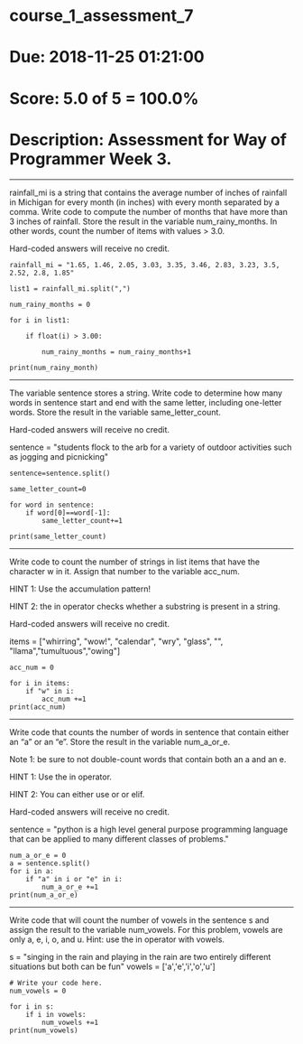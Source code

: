 # course_1_assessment_7
# Due: 2018-11-25 01:21:00
# Score: 5.0 of 5 = 100.0%
# Description: Assessment for Way of Programmer Week 3.

-------------------------------------------------------------------------------------------
rainfall_mi is a string that contains the average number of inches of rainfall in Michigan for every month (in inches) with every month separated by a comma. Write code to compute the number of months that have more than 3 inches of rainfall. Store the result in the variable num_rainy_months. In other words, count the number of items with values > 3.0.

Hard-coded answers will receive no credit.

```
rainfall_mi = "1.65, 1.46, 2.05, 3.03, 3.35, 3.46, 2.83, 3.23, 3.5, 2.52, 2.8, 1.85"

list1 = rainfall_mi.split(",")

num_rainy_months = 0

for i in list1:

    if float(i) > 3.00:

        num_rainy_months = num_rainy_months+1

print(num_rainy_month)        
```
-------------------------------------------------------------------------

The variable sentence stores a string. Write code to determine how many words in sentence start and end with the same letter, including one-letter words. Store the result in the variable same_letter_count.

Hard-coded answers will receive no credit.<br>

sentence = "students flock to the arb for a variety of outdoor activities such as jogging and picnicking"

```
sentence=sentence.split()

same_letter_count=0

for word in sentence:
    if word[0]==word[-1]:
        same_letter_count+=1

print(same_letter_count)
```

-------------------------------------------------------------------------------

Write code to count the number of strings in list items that have the character w in it. Assign that number to the variable acc_num.

HINT 1: Use the accumulation pattern!

HINT 2: the in operator checks whether a substring is present in a string.

Hard-coded answers will receive no credit.

items = ["whirring", "wow!", "calendar", "wry", "glass", "", "llama","tumultuous","owing"]

```
acc_num = 0

for i in items:
    if "w" in i:
        acc_num +=1
print(acc_num)
```
-----------------------------------------------------------------

Write code that counts the number of words in sentence that contain either an “a” or an “e”. Store the result in the variable num_a_or_e.

Note 1: be sure to not double-count words that contain both an a and an e.

HINT 1: Use the in operator.

HINT 2: You can either use or or elif.

Hard-coded answers will receive no credit.

sentence = "python is a high level general purpose programming language that can be applied to many different classes of problems."

```
num_a_or_e = 0
a = sentence.split()
for i in a:
    if "a" in i or "e" in i:
        num_a_or_e +=1
print(num_a_or_e)        
```
------------------------------------------------------------------------------------------

Write code that will count the number of vowels in the sentence s and assign the result to the variable num_vowels. For this problem, vowels are only a, e, i, o, and u. Hint: use the in operator with vowels.

s = "singing in the rain and playing in the rain are two entirely different situations but both can be fun"
vowels = ['a','e','i','o','u']

```
# Write your code here.
num_vowels = 0

for i in s:
    if i in vowels:
        num_vowels +=1
print(num_vowels)        
```
